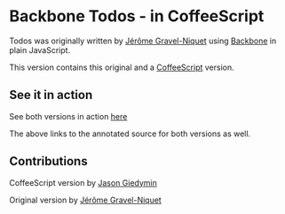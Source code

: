 # Backbone Todos - in CoffeeScript #

Todos was originally written by [Jérôme Gravel-Niquet](http://jgn.me/) using [Backbone](http://documentcloud.github.com/backbone/) in plain JavaScript.

This version contains this original and a [CoffeeScript](http://jashkenas.github.com/coffee-script/) version.

## See it in action ##
See both versions in action [here](http://jasongiedymin.github.com/backbone-todojs-coffeescript/)

The above links to the annotated source for both versions as well.


## Contributions ##
CoffeeScript version by [Jason Giedymin](http://jasongiedymin.com)

Original version by [Jérôme Gravel-Niquet](http://jgn.me/)
